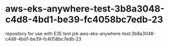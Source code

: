 # aws-eks-anywhere-test-3b8a3048-c4d8-4bd1-be39-fc4058bc7edb-23
repository for use with E2E test job aws-eks-anywhere-test:3b8a3048-c4d8-4bd1-be39-fc4058bc7edb-23
